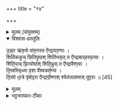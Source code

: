 +++
title = "१४"

+++


<details><summary>मूलम् (संयुक्तम्)</summary>

उ॒न्न॒त ऋ॑ष॒भो वा॑म॒नस्त ऐ॑न्द्रावरु॒णाश्शिति॑ककुच्छितिपृ॒ष्ठश्शिति॑भस॒त्त ऐ॑न्द्राबार्‌हस्प॒त्याश्शि॑ति॒पाच्छि॒त्योष्ठ॑श्शिति॒भ्रुस्त ऐ॑न्द्रावैष्ण॒वास्ति॒स्रस्सि॒ध्मा व॒शा वै॑श्वकर्म॒ण्य॑स्ति॒स्रो धा॒त्रे पृ॑षोद॒रा ऐ॑न्द्रापौ॒ष्णाश्श्येत॑ललामास्तूप॒राः ॥ [45]  
</details>

<details open><summary>विश्वास-प्रस्तुतिः</summary>

उ॒न्न॒त ऋ॑ष॒भो वा॑म॒नस्त ऐ॑न्द्रावरु॒णाः ।  
शिति॑ककुच् छितिपृ॒ष्ठश् शिति॑भस॒त् त ऐ॑न्द्राबार्‌हस्प॒त्याः ।  
शि॑ति॒पाच् छि॒त्योष्ठ॑श् शिति॒भ्रुस् त ऐ॑न्द्रावैष्ण॒वाः ।  
ति॒स्रस्सि॒ध्मा व॒शा वै॑श्वकर्म॒ण्यः॑ ।  
ति॒स्रो धा॒त्रे पृ॑षोद॒रा ऐ॑न्द्रापौ॒ष्णाश् श्येत॑ललामास् तूप॒राः ॥ [45]  
</details>

<details><summary>मूलम्</summary>

उ॒न्न॒त ऋ॑ष॒भो वा॑म॒नस्त ऐ॑न्द्रावरु॒णाः ।  
शिति॑ककुच् छितिपृ॒ष्ठश् शिति॑भस॒त् त ऐ॑न्द्राबार्‌हस्प॒त्याः ।  
शि॑ति॒पाच् छि॒त्योष्ठ॑श् शिति॒भ्रुस् त ऐ॑न्द्रावैष्ण॒वाः ।  
ति॒स्रस्सि॒ध्मा व॒शा वै॑श्वकर्म॒ण्यः॑ ।  
ति॒स्रो धा॒त्रे पृ॑षोद॒रा ऐ॑न्द्रापौ॒ष्णाश् श्येत॑ललामास् तूप॒राः ॥ [45]  
</details>

<details><summary>भट्टभास्कर-टीका</summary>

1उन्नतादयस्त्रय ऐन्द्रावरुणाः ॥ उन्नतः उन्नतपृष्ठः । ऋषभः सेक्ता । वामनो ह्रस्वाङ्गः । शितिककुदादयस्त्रय ऐन्द्राबार्हस्पत्याः । शुक्लं ककुदमस्येति बहुव्रीहौ 'ककुदस्यावस्थायां लोपः' । नित्या बह्विति वचनात् शितिस्वराभावः । शितिपादादयः त्रय ऐन्द्रावैष्णवाः । गताः । छान्दसं ह्रस्वत्वम् । तिस्रस्सिध्मा वशा वैश्वकर्मण्यः । सिध्माः सिध्मलाङ्गाः प्रादेशिकश्वेताङ्कितदेहाः । तिस्रो धात्रे पृषोदराः पृषन्ति उदरे यासाम् । 'पृषोदरादीनि यथोपदिष्टम्' इति यथाभिमतस्वरूपसिद्धिः । श्वेतललामास्त्रयस्तूपराः ऐन्द्रापौष्णाः गताः ॥

इति पञ्चमे षष्ठे चतुर्दशोनुवाकः ॥  
</details>

